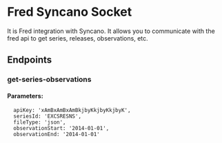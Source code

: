 # Fred Syncano Socket

It is Fred integration with Syncano. It allows you to communicate with the fred api to get series, releases, observations, etc.

## Endpoints

### get-series-observations

#### Parameters:

      apiKey: 'xAmBxAmBxAmBkjbyKkjbyKkjbyK',
      seriesId: 'EXCSRESNS',
      fileType: 'json',
      observationStart: '2014-01-01',
      observationEnd: '2014-01-01'

